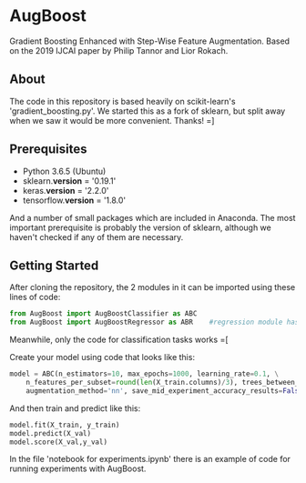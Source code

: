 # AugBoost
Gradient Boosting Enhanced with Step-Wise Feature Augmentation. 
Based on the 2019 IJCAI paper by Philip Tannor and Lior Rokach.
## About
The code in this repository is based heavily on scikit-learn's 'gradient_boosting.py'. 
We started this as a fork of sklearn, but split away when we saw it would be more convenient. Thanks! =]

## Prerequisites
* Python 3.6.5 (Ubuntu)
* sklearn.__version__ = '0.19.1'
* keras.__version__ = '2.2.0'
* tensorflow.__version__ = '1.8.0'

And a number of small packages which are included in Anaconda.
The most important prerequisite is probably the version of sklearn, although we haven't checked if any of them are necessary.

## Getting Started
After cloning the repository, the 2 modules in it can be imported using these lines of code:
```python
from AugBoost import AugBoostClassifier as ABC
from AugBoost import AugBoostRegressor as ABR    #regression module has an issue and doesn't work yet
```
Meanwhile, only the code for classification tasks works =[

Create your model using code that looks like this:

```python
model = ABC(n_estimators=10, max_epochs=1000, learning_rate=0.1, \
    n_features_per_subset=round(len(X_train.columns)/3), trees_between_feature_update=10,\
    augmentation_method='nn', save_mid_experiment_accuracy_results=False)
```
And then train and predict like this:
```python
model.fit(X_train, y_train)
model.predict(X_val)
model.score(X_val,y_val)
```

In the file 'notebook for experiments.ipynb' there is an example of code for running experiments with AugBoost.

